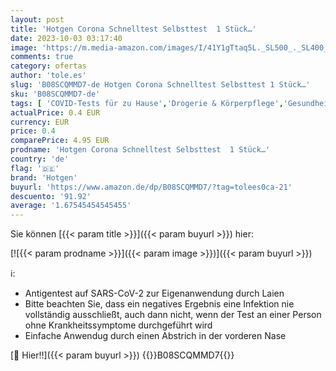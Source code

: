 ```yaml
---
layout: post
title: 'Hotgen Corona Schnelltest Selbsttest  1 Stück…'
date: 2023-10-03 03:17:40
image: 'https://m.media-amazon.com/images/I/41Y1gTtaq5L._SL500_._SL400_.jpg'
comments: true
category: ofertas
author: 'tole.es'
slug: 'B08SCQMMD7-de Hotgen Corona Schnelltest Selbsttest 1 Stück…'
sku: 'B08SCQMMD7-de'
tags: [ 'COVID-Tests für zu Hause','Drogerie & Körperpflege','Gesundheitstests für den privaten Gebrauch','Medizinische Geräte','Medizinische Geräte & Verbrauchsmaterialien','Medizinische Tests','hotgen','🇩🇪', ]
actualPrice: 0.4 EUR
currency: EUR
price: 0.4
comparePrice: 4.95 EUR
prodname: 'Hotgen Corona Schnelltest Selbsttest  1 Stück…'
country: 'de'
flag: '🇩🇪'
brand: 'Hotgen'
buyurl: 'https://www.amazon.de/dp/B08SCQMMD7/?tag=tolees0ca-21'
descuento: '91.92'
average: '1.67545454545455'
---
```


Sie können [{{< param title >}}]({{< param buyurl >}}) hier:

[![{{< param prodname >}}]({{< param image >}})]({{< param buyurl >}})

ℹ️:

- Antigentest auf SARS-CoV-2 zur Eigenanwendung durch Laien
- Bitte beachten Sie, dass ein negatives Ergebnis eine Infektion nie vollständig ausschließt, auch dann nicht, wenn der Test an einer Person ohne Krankheitssymptome durchgeführt wird
- Einfache Anwendug durch einen Abstrich in der vorderen Nase

[🛒 Hier!!]({{< param buyurl >}})
{{<world>}}B08SCQMMD7{{</world>}}
